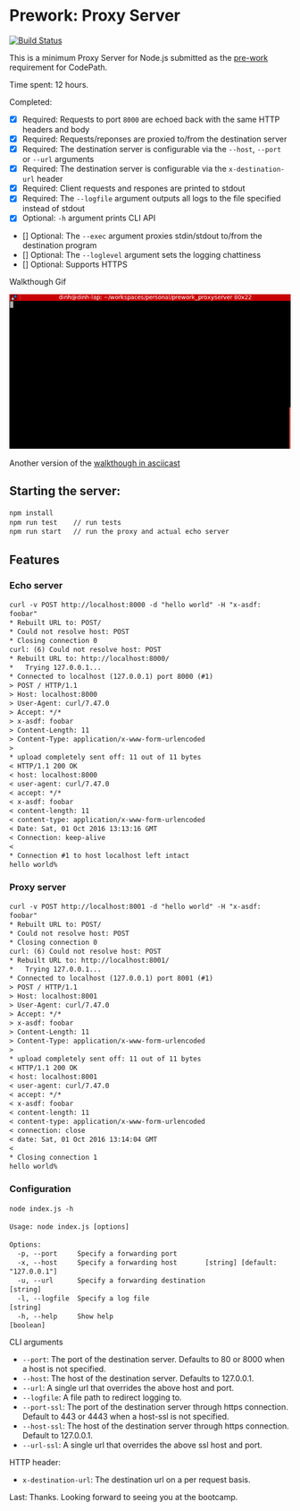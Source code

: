 Prework: Proxy Server
===== 

[![Build Status](https://travis-ci.org/nqd/prework_proxyserver.svg)](https://travis-ci.org/nqd/prework_proxyserver)

This is a minimum Proxy Server for Node.js submitted as the [pre-work](http://courses.codepath.com/snippets/intro_to_nodejs/prework) requirement for CodePath.

Time spent: 12 hours.

Completed:
* [x] Required: Requests to port `8000` are echoed back with the same HTTP headers and body
* [x] Required: Requests/reponses are proxied to/from the destination server
* [x] Required: The destination server is configurable via the `--host`, `--port`  or `--url` arguments
* [x] Required: The destination server is configurable via the `x-destination-url` header
* [x] Required: Client requests and respones are printed to stdout
* [x] Required: The `--logfile` argument outputs all logs to the file specified instead of stdout
* [x] Optional: `-h` argument prints CLI API
* [] Optional: The `--exec` argument proxies stdin/stdout to/from the destination program
* [] Optional: The `--loglevel` argument sets the logging chattiness
* [] Optional: Supports HTTPS


Walkthough Gif

![](https://raw.githubusercontent.com/nqd/prework_proxyserver/master/nqdinh-submission.gif)

Another version of the [walkthough in asciicast](https://asciinema.org/a/cgpemafskkd396k94jqqnd8dc)


## Starting the server:

``` bash
npm install
npm run test    // run tests
npm run start   // run the proxy and actual echo server
```

## Features

### Echo server
```
curl -v POST http://localhost:8000 -d "hello world" -H "x-asdf: foobar"
* Rebuilt URL to: POST/
* Could not resolve host: POST
* Closing connection 0
curl: (6) Could not resolve host: POST
* Rebuilt URL to: http://localhost:8000/
*   Trying 127.0.0.1...
* Connected to localhost (127.0.0.1) port 8000 (#1)
> POST / HTTP/1.1
> Host: localhost:8000
> User-Agent: curl/7.47.0
> Accept: */*
> x-asdf: foobar
> Content-Length: 11
> Content-Type: application/x-www-form-urlencoded
> 
* upload completely sent off: 11 out of 11 bytes
< HTTP/1.1 200 OK
< host: localhost:8000
< user-agent: curl/7.47.0
< accept: */*
< x-asdf: foobar
< content-length: 11
< content-type: application/x-www-form-urlencoded
< Date: Sat, 01 Oct 2016 13:13:16 GMT
< Connection: keep-alive
< 
* Connection #1 to host localhost left intact
hello world% 
```

### Proxy server
```
curl -v POST http://localhost:8001 -d "hello world" -H "x-asdf: foobar"
* Rebuilt URL to: POST/
* Could not resolve host: POST
* Closing connection 0
curl: (6) Could not resolve host: POST
* Rebuilt URL to: http://localhost:8001/
*   Trying 127.0.0.1...
* Connected to localhost (127.0.0.1) port 8001 (#1)
> POST / HTTP/1.1
> Host: localhost:8001
> User-Agent: curl/7.47.0
> Accept: */*
> x-asdf: foobar
> Content-Length: 11
> Content-Type: application/x-www-form-urlencoded
> 
* upload completely sent off: 11 out of 11 bytes
< HTTP/1.1 200 OK
< host: localhost:8001
< user-agent: curl/7.47.0
< accept: */*
< x-asdf: foobar
< content-length: 11
< content-type: application/x-www-form-urlencoded
< connection: close
< date: Sat, 01 Oct 2016 13:14:04 GMT
< 
* Closing connection 1
hello world%
```

### Configuration

```
node index.js -h

Usage: node index.js [options]

Options:
  -p, --port     Specify a forwarding port
  -x, --host     Specify a forwarding host       [string] [default: "127.0.0.1"]
  -u, --url      Specify a forwarding destination                       [string]
  -l, --logfile  Specify a log file                                     [string]
  -h, --help     Show help                                             [boolean]
```

CLI arguments
- `--port`: The port of the destination server. Defaults to 80 or 8000 when a host is not specified.
- `--host`: The host of the destination server. Defaults to 127.0.0.1.
- `--url`: A single url that overrides the above host and port.
- `--logfile`: A file path to redirect logging to.
- `--port-ssl`: The port of the destination server through https connection. Default to 443 or 4443 when a host-ssl is not specified.
- `--host-ssl`: The host of the destination server through https connection. Default to 127.0.0.1.
- `--url-ssl`: A single url that overrides the above ssl host and port.

HTTP header:
- `x-destination-url`: The destination url on a per request basis.

Last: Thanks. Looking forward to seeing you at the bootcamp.

